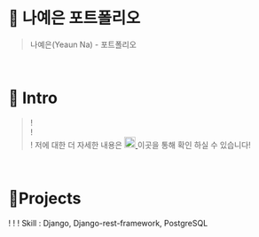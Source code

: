 # 📜 나예은 포트폴리오

> 나예은(Yeaun Na) - 포트폴리오

<br />

# 👋 Intro

> !  
> !  
> !
> 저에 대한 더 자세한 내용은 <a href="https://www.notion.so/kimphysicsman/PROFILE-6bf254d419af4910b776c111efb371e4"> <img src="https://img.shields.io/badge/-Profile-8AC926?style=for-the-badge" height="20px" style="margin-bottom: -5px" /> </a>이곳을 통해 확인 하실 수 있습니다!

<br />

# 📝Projects
!
!
!
Skill : Django, Django-rest-framework, PostgreSQL

